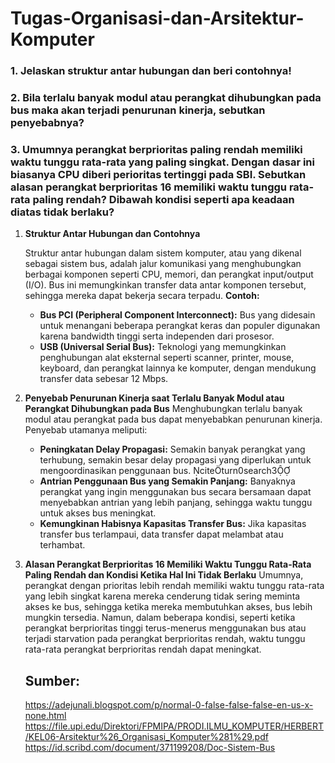# Tugas-Organisasi-dan-Arsitektur-Komputer

### 1. Jelaskan struktur antar hubungan dan beri contohnya!

### 2. Bila terlalu banyak modul atau perangkat dihubungkan pada bus maka akan terjadi penurunan kinerja, sebutkan penyebabnya?

### 3. Umumnya perangkat berprioritas paling rendah memiliki waktu tunggu rata-rata yang paling singkat. Dengan dasar ini biasanya CPU diberi perioritas tertinggi pada SBI. Sebutkan alasan perangkat berprioritas 16 memiliki waktu tunggu rata-rata paling rendah? Dibawah kondisi seperti apa keadaan diatas tidak berlaku?

1. **Struktur Antar Hubungan dan Contohnya**

   Struktur antar hubungan dalam sistem komputer, atau yang dikenal sebagai sistem bus, adalah jalur komunikasi yang menghubungkan berbagai komponen seperti CPU, memori, dan perangkat input/output (I/O). Bus ini memungkinkan transfer data antar komponen tersebut, sehingga mereka dapat bekerja secara terpadu.
   **Contoh:**
   - **Bus PCI (Peripheral Component Interconnect):** Bus yang didesain untuk menangani beberapa perangkat keras dan populer digunakan karena bandwidth tinggi serta independen dari prosesor.
   - **USB (Universal Serial Bus):** Teknologi yang memungkinkan penghubungan alat eksternal seperti scanner, printer, mouse, keyboard, dan perangkat lainnya ke komputer, dengan mendukung transfer data sebesar 12 Mbps.
     
2. **Penyebab Penurunan Kinerja saat Terlalu Banyak Modul atau Perangkat Dihubungkan pada Bus**
   Menghubungkan terlalu banyak modul atau perangkat pada bus dapat menyebabkan penurunan kinerja. Penyebab utamanya meliputi:
   - **Peningkatan Delay Propagasi:** Semakin banyak perangkat yang terhubung, semakin besar delay propagasi yang diperlukan untuk mengoordinasikan penggunaan bus. citeturn0search3
   - **Antrian Penggunaan Bus yang Semakin Panjang:** Banyaknya perangkat yang ingin menggunakan bus secara bersamaan dapat menyebabkan antrian yang lebih panjang, sehingga waktu tunggu untuk akses bus meningkat. 
   - **Kemungkinan Habisnya Kapasitas Transfer Bus:** Jika kapasitas transfer bus terlampaui, data transfer dapat melambat atau terhambat.

3. **Alasan Perangkat Berprioritas 16 Memiliki Waktu Tunggu Rata-Rata Paling Rendah dan Kondisi Ketika Hal Ini Tidak Berlaku**
   Umumnya, perangkat dengan prioritas lebih rendah memiliki waktu tunggu rata-rata yang lebih singkat karena mereka cenderung tidak sering meminta akses ke bus, sehingga ketika mereka membutuhkan akses, bus lebih mungkin tersedia. Namun, dalam beberapa kondisi, seperti ketika perangkat berprioritas tinggi terus-menerus menggunakan bus atau terjadi starvation pada perangkat berprioritas rendah, waktu tunggu rata-rata perangkat berprioritas rendah dapat meningkat.

   ## Sumber:
   https://adejunali.blogspot.com/p/normal-0-false-false-false-en-us-x-none.html
   https://file.upi.edu/Direktori/FPMIPA/PRODI.ILMU_KOMPUTER/HERBERT/KEL06-Arsitektur%26_Organisasi_Komputer%281%29.pdf
   https://id.scribd.com/document/371199208/Doc-Sistem-Bus
